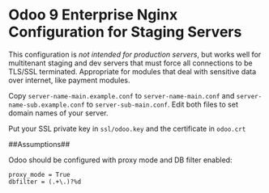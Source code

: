 # Odoo 9 Enterprise Nginx Configuration for Staging Servers

This configuration is *not intended for production servers*, but works well for multitenant 
staging and dev servers that must force all connections to be TLS/SSL terminated. Appropriate
for modules that deal with sensitive data over internet, like payment modules. 

Copy `server-name-main.example.conf` to `server-name-main.conf` and  `server-name-sub.example.conf` to `server-sub-main.conf`. 
Edit both files to set domain names of your server.

Put your SSL private key in `ssl/odoo.key` and the certificate in `odoo.crt`

##Assumptions##

Odoo should be configured with proxy mode and DB filter enabled:
```
proxy_mode = True
dbfilter = (.+\.)?%d
```
